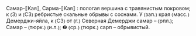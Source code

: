 ---
---

Самар-⟦Кая⟧, Сарма-⟦Кая⟧
: пологая вершина с травянистым покровом; к ⦅З⦆ и ⦅СЗ⦆ ребристые скальные обрывы с соснами. У ⦅зап.⦆ края ⦅масс.⦆ Демерджи-яйла, к ⦅СЗ⦆ от ⦅г.⦆ Северная Демерджи самар – ⦅рпл.⦆; Самар – ⦅тюрк.⦆ ⦅и.л.⦆; ❷ ⦅ср.⦆ ⦅тюрк.⦆ сарп – обрывистый.
